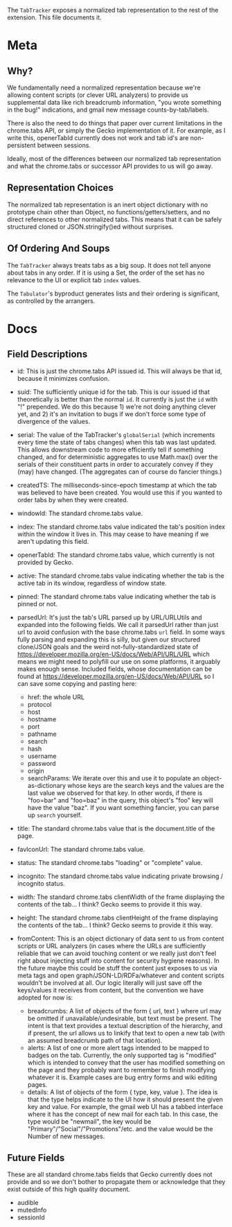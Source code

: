 The `TabTracker` exposes a normalized tab representation to the rest of the
extension.  This file documents it.

# Meta #

## Why? ##
We fundamentally need a normalized representation because we're allowing content
scripts (or clever URL analyzers) to provide us supplemental data like rich
breadcrumb information, "you wrote something in the bug!" indications, and gmail
new message counts-by-tab/labels.

There is also the need to do things that paper over current limitations in the
chrome.tabs API, or simply the Gecko implementation of it.  For example, as I
write this, openerTabId currently does not work and tab id's are non-persistent
between sessions.

Ideally, most of the differences between our normalized tab representation and
what the chrome.tabs or successor API provides to us will go away.

## Representation Choices ##

The normalized tab representation is an inert object dictionary with no
prototype chain other than Object, no functions/getters/setters, and no direct
references to other normalized tabs.  This means that it can be safely
structured cloned or JSON.stringify()ed without surprises.

## Of Ordering And Soups ##

The `TabTracker` always treats tabs as a big soup.  It does not tell anyone
about tabs in any order.  If it is using a Set, the order of the set has no
relevance to the UI or explicit tab `index` values.

The `Tabulator`'s byproduct generates lists and their ordering is significant,
as controlled by the arrangers.

# Docs #

## Field Descriptions ##

- id: This is just the chrome.tabs API issued id.  This will always be that id,
  because it minimizes confusion.

- suid: The sufficiently unique id for the tab.  This is our issued id that
  theoretically is better than the normal `id`.  It currently is just the `id`
  with "!" prepended.  We do this because 1) we're not doing anything clever
  yet, and 2) it's an invitation to bugs if we don't force some type of
  divergence of the values.

- serial: The value of the TabTracker's `globalSerial` (which increments every
  time the state of tabs changes) when this tab was last updated.  This allows
  downstream code to more efficiently tell if something changed, and for
  deterministic aggregates to use Math.max() over the serials of their
  constituent parts in order to accurately convey if they (may) have changed.
  (The aggregates can of course do fancier things.)

- createdTS: The milliseconds-since-epoch timestamp at which the tab was
  believed to have been created.  You would use this if you wanted to order tabs
  by when they were created.

- windowId: The standard chrome.tabs value.

- index: The standard chrome.tabs value indicated the tab's position index
  within the window it lives in.  This may cease to have meaning if we aren't
  updating this field.

- openerTabId: The standard chrome.tabs value, which currently is not provided
  by Gecko.

- active: The standard chrome.tabs value indicating whether the tab is the
  active tab in its window, regardless of window state.

- pinned: The standard chrome.tabs value indicating whether the tab is pinned
  or not.

- parsedUrl: It's just the tab's URL parsed up by URL/URLUtils and expanded into
  the following fields.  We call it parsedUrl rather than just url to avoid
  confusion with the base chrome.tabs `url` field.  In some ways fully parsing
  and expanding this is silly, but given our structured clone/JSON goals and the
  weird not-fully-standardized state of
  https://developer.mozilla.org/en-US/docs/Web/API/URL/URL which means we might
  need to polyfill our use on some platforms, it arguably makes enough sense.
  Included fields, whose documentation can be found at
  https://developer.mozilla.org/en-US/docs/Web/API/URL so I can save some
  copying and pasting here:
  - href: the whole URL
  - protocol
  - host
  - hostname
  - port
  - pathname
  - search
  - hash
  - username
  - password
  - origin
  - searchParams: We iterate over this and use it to populate an
    object-as-dictionary whose keys are the search keys and the values are the
    last value we observed for that key.  In other words, if there is "foo=bar"
    and "foo=baz" in the query, this object's "foo" key will have the value
    "baz".  If you want something fancier, you can parse up `search` yourself.

- title: The standard chrome.tabs value that is the document.title of the page.

- favIconUrl: The standard chrome.tabs value.

- status: The standard chrome.tabs "loading" or "complete" value.

- incognito: The standard chrome.tabs value indicating private browsing /
  incognito status.

- width: The standard chrome.tabs clientWidth of the frame displaying the
  contents of the tab... I think?  Gecko seems to provide it this way.

- height: The standard chrome.tabs clientHeight of the frame displaying the
  contents of the tab... I think?  Gecko seems to provide it this way.

- fromContent: This is an object dictionary of data sent to us from content
  scripts or URL analyzers (in cases where the URLs are sufficiently reliable
  that we can avoid touching content or we really just don't feel right about
  injecting stuff into content for security hygiene reasons).  In the future
  maybe this could be stuff the content just exposes to us via meta tags and
  open graph/JSON-LD/RDFa/whatever and content scripts wouldn't be involved at
  all.  Our logic literally will just save off the keys/values it receives from
  content, but the convention we have adopted for now is:
  - breadcrumbs: A list of objects of the form { url, text } where url may be
    omitted if unavailable/undesirable, but text must be present.  The intent
    is that text provides a textual description of the hierarchy, and if
    present, the url allows us to linkify that text to open a new tab (with an
    assumed breadcrumb path of that location).
  - alerts: A list of one or more alert tags intended to be mapped to badges
    on the tab.  Currently, the only supported tag is "modified" which is
    intended to convey that the user has modified something on the page and
    they probably want to remember to finish modifying whatever it is.  Example
    cases are bug entry forms and wiki editing pages.
  - details: A list of objects of the form { type, key, value }.  The idea is
    that the type helps indicate to the UI how it should present the given key
    and value.  For example, the gmail web UI has a tabbed interface where it
    has the concept of new mail for each tab.  In this case, the type would be
    "newmail", the key would be "Primary"/"Social"/"Promotions"/etc. and the
    value would be the Number of new messages.



## Future Fields ##

These are all standard chrome.tabs fields that Gecko currently does not provide
and so we don't bother to propagate them or acknowledge that they exist outside
of this high quality document.

- audible
- mutedInfo
- sessionId
